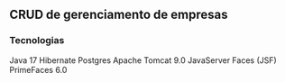 ## CRUD de gerenciamento de empresas

### Tecnologias
Java 17
Hibernate
Postgres
Apache Tomcat 9.0
JavaServer Faces (JSF)
PrimeFaces 6.0

